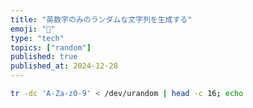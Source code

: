 ```yaml
---
title: "英数字のみのランダムな文字列を生成する"
emoji: "🎲"
type: "tech"
topics: ["random"]
published: true
published_at: 2024-12-28
---
```


```bash
tr -dc 'A-Za-z0-9' < /dev/urandom | head -c 16; echo
```
